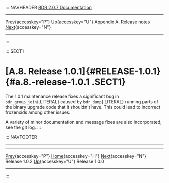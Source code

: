 ::: NAVHEADER
  [BDR 2.0.7 Documentation](index.md)
  ----------------------------------------------------------- ---------------------------------------- --------------------------- -----------------------------------------------------------
  [Prev](release-1.0.2.md "Release 1.0.2"){accesskey="P"}   [Up](releasenotes.md){accesskey="U"}    Appendix A. Release notes    [Next](release-1.0.0.md "Release 1.0.0"){accesskey="N"}

------------------------------------------------------------------------
:::

::: SECT1
# [A.8. Release 1.0.1]{#RELEASE-1.0.1} {#a.8.-release-1.0.1 .SECT1}

The 1.0.1 maintenance release fixes a significant bug in
`bdr_group_join`{.LITERAL} caused by `bdr_dump`{.LITERAL} running parts
of the binary upgrade code that it shouldn\'t have. This could lead to
incorrect frozenxids among other issues.

A variety of minor documentation and message fixes are also
incorporated; see the git log.
:::

::: NAVFOOTER

------------------------------------------------------------------------

  ------------------------------------------- ---------------------------------------- -------------------------------------------
  [Prev](release-1.0.2.md){accesskey="P"}      [Home](index.md){accesskey="H"}       [Next](release-1.0.0.md){accesskey="N"}
  Release 1.0.2                                [Up](releasenotes.md){accesskey="U"}                                Release 1.0.0
  ------------------------------------------- ---------------------------------------- -------------------------------------------
:::
